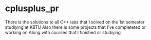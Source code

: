 # cplusplus_pr
There is the solutions to all C++ labs that I solved on the 1st semester studiying at KBTU
Also there is some projects that I've completeted or working on
Along with courses that I finished or studiying
